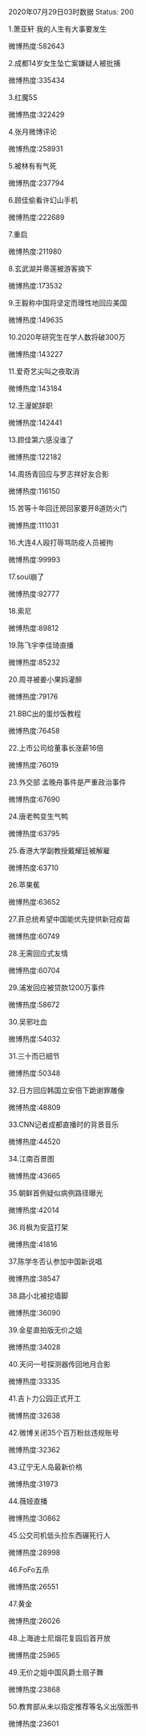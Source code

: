2020年07月29日03时数据
Status: 200

1.萧亚轩 我的人生有大事要发生

微博热度:582643

2.成都14岁女生坠亡案嫌疑人被批捕

微博热度:335434

3.红魔5S

微博热度:322429

4.张月微博评论

微博热度:258931

5.被林有有气死

微博热度:237794

6.顾佳偷看许幻山手机

微博热度:222689

7.重启

微博热度:211980

8.玄武湖并蒂莲被游客摘下

微博热度:173532

9.王毅称中国将坚定而理性地回应美国

微博热度:149635

10.2020年研究生在学人数将破300万

微博热度:143227

11.爱奇艺尖叫之夜取消

微博热度:143184

12.王漫妮辞职

微博热度:142441

13.顾佳第六感没谁了

微博热度:122182

14.周扬青回应与罗志祥好友合影

微博热度:116150

15.苦等十年回迁房回家要开8道防火门

微博热度:111031

16.大连4人殴打辱骂防疫人员被拘

微博热度:99993

17.soul崩了

微博热度:92777

18.索尼

微博热度:89812

19.陈飞宇李佳琦直播

微博热度:85232

20.周寻被姜小果妈灌醉

微博热度:79176

21.BBC出的蛋炒饭教程

微博热度:76458

22.上市公司给董事长涨薪16倍

微博热度:76019

23.外交部 孟晚舟事件是严重政治事件

微博热度:67690

24.唐老鸭变生气鸭

微博热度:63795

25.香港大学副教授戴耀廷被解雇

微博热度:63710

26.苹果蕉

微博热度:63652

27.菲总统希望中国能优先提供新冠疫苗

微博热度:60749

28.无需回应式友情

微博热度:60704

29.浦发回应被贷款1200万事件

微博热度:58672

30.吴邪吐血

微博热度:54032

31.三十而已细节

微博热度:50348

32.日方回应韩国立安倍下跪谢罪雕像

微博热度:48809

33.CNN记者成都直播时的背景音乐

微博热度:44520

34.江南百景图

微博热度:43665

35.朝鲜首例疑似病例路径曝光

微博热度:42014

36.肖枫为安蓝打架

微博热度:41816

37.陈学冬否认参加中国新说唱

微博热度:38547

38.路小北被挖墙脚

微博热度:36090

39.金星直拍版无价之姐

微博热度:34028

40.天问一号探测器传回地月合影

微博热度:33335

41.吉卜力公园正式开工

微博热度:32638

42.微博关闭35个百万粉丝违规账号

微博热度:32362

43.辽宁无人岛最新价格

微博热度:31973

44.薇娅直播

微博热度:30862

45.公交司机低头捡东西碾死行人

微博热度:28998

46.FoFo五杀

微博热度:26551

47.黄金

微博热度:26026

48.上海迪士尼烟花复园后首开放

微博热度:25965

49.无价之姐中国风爵士扇子舞

微博热度:23868

50.教育部从未以指定推荐等名义出版图书

微博热度:23601

